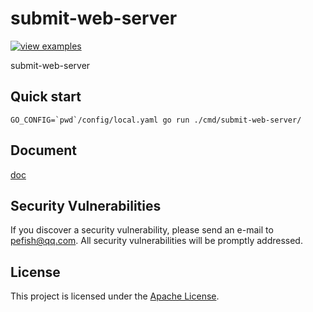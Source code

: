 # submit-web-server

[![view examples](https://img.shields.io/badge/learn%20by-examples-0C8EC5.svg?style=for-the-badge&logo=go)](https://github.com/pefish/submit-web-server)

submit-web-server

## Quick start

```shell script
GO_CONFIG=`pwd`/config/local.yaml go run ./cmd/submit-web-server/
```

## Document

[doc](https://godoc.org/github.com/pefish/submit-web-server)

## Security Vulnerabilities

If you discover a security vulnerability, please send an e-mail to [pefish@qq.com](mailto:pefish@qq.com). All security vulnerabilities will be promptly addressed.

## License

This project is licensed under the [Apache License](LICENSE).
